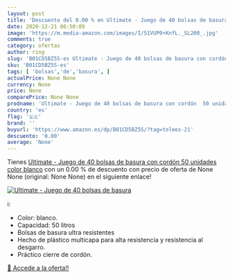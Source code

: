 ```yaml
---
layout: post
title: 'Descuento del 0.00 % en Ultimate - Juego de 40 bolsas de basura '
date: 2020-12-21 06:50:09
image: 'https://m.media-amazon.com/images/I/51VUP0+KnfL._SL200_.jpg'
comments: true
category: ofertas
author: ring
slug: 'B01CD5BZ5S-es Ultimate - Juego de 40 bolsas de basura con cordón 50...'
sku: 'B01CD5BZ5S-es'
tags: [ 'bolsas','de','basura', ]
actualPrice: None None
currency: None
price: None
comparePrice: None None
prodname: 'Ultimate - Juego de 40 bolsas de basura con cordón  50 unidades  color blanco'
country: 'es'
flag: '🇪🇸'
brand: ''
buyurl: 'https://www.amazon.es/dp/B01CD5BZ5S/?tag=tolees-21'
descuento: '0.00'
average: 'None'
---
```


Tienes [Ultimate - Juego de 40 bolsas de basura con cordón  50 unidades  color blanco](https://www.amazon.es/dp/B01CD5BZ5S/?tag=tolees-21) con un 0.00 % de descuento con precio de oferta de None None (original: None None) en el siguiente enlace!

[![Ultimate - Juego de 40 bolsas de basura ](https://m.media-amazon.com/images/I/51VUP0+KnfL._SL200_.jpg)](https://www.amazon.es/dp/B01CD5BZ5S/?tag=tolees-21)

ℹ️:

- Color: blanco.
- Capacidad: 50 litros
- Bolsas de basura ultra resistentes
- Hecho de plástico multicapa para alta resistencia y resistencia al desgarro.
- Práctico cierre de cordón.

[🛒 Accede a la oferta!!](https://www.amazon.es/dp/B01CD5BZ5S/?tag=tolees-21)
